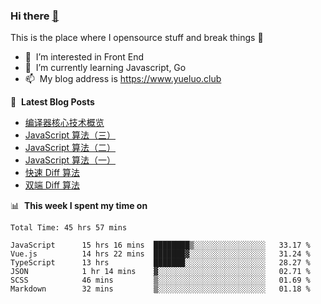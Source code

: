### Hi there <a href="https://www.yueluo.club/"> 👋 </a>
This is the place where I opensource stuff and break things :rofl:

- 👀 &nbsp;I’m interested in Front End
- 🌱 &nbsp;I’m currently learning Javascript, Go
- 📫 &nbsp;My blog address is https://www.yueluo.club

📕 &nbsp;**Latest Blog Posts**

<!-- BLOG-POST-LIST:START -->
- [编译器核心技术概览](https://www.yueluo.club/detail?articleId=62bce6f0397c3e0980cc9649)
- [JavaScript 算法（三）](https://www.yueluo.club/detail?articleId=62bbb7d5575e94382e422595)
- [JavaScript 算法（二）](https://www.yueluo.club/detail?articleId=62b9c254575e94382e42151c)
- [JavaScript 算法（一）](https://www.yueluo.club/detail?articleId=62b90851575e94382e420f66)
- [快速 Diff 算法](https://www.yueluo.club/detail?articleId=62b675c4106aa1400faa7ef8)
- [双端 Diff 算法](https://www.yueluo.club/detail?articleId=62b1c6d3106aa1400faa59f5)
<!-- BLOG-POST-LIST:END -->

📊 &nbsp;**This week I spent my time on**

<!--START_SECTION:waka-->

```text
Total Time: 45 hrs 57 mins

JavaScript      15 hrs 16 mins  ████████▒░░░░░░░░░░░░░░░░   33.17 %
Vue.js          14 hrs 22 mins  ███████▓░░░░░░░░░░░░░░░░░   31.24 %
TypeScript      13 hrs          ███████░░░░░░░░░░░░░░░░░░   28.27 %
JSON            1 hr 14 mins    ▓░░░░░░░░░░░░░░░░░░░░░░░░   02.71 %
SCSS            46 mins         ▒░░░░░░░░░░░░░░░░░░░░░░░░   01.69 %
Markdown        32 mins         ▒░░░░░░░░░░░░░░░░░░░░░░░░   01.18 %
```

<!--END_SECTION:waka-->